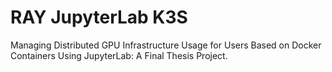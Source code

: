 # RAY JupyterLab K3S

Managing Distributed GPU Infrastructure Usage for Users Based on Docker Containers Using JupyterLab: A Final Thesis Project.
